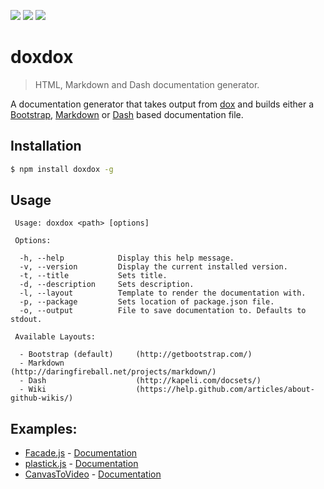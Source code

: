 [![](https://api.travis-ci.org/neogeek/doxdox.svg)](https://travis-ci.org/neogeek/doxdox)
[![](https://david-dm.org/neogeek/doxdox.svg?style=flat)](https://david-dm.org/neogeek/doxdox)
[![](http://img.shields.io/npm/v/doxdox.svg?style=flat)](https://www.npmjs.org/package/doxdox)

# doxdox

> HTML, Markdown and Dash documentation generator.

A documentation generator that takes output from [dox](https://github.com/tj/dox/) and builds either a [Bootstrap](http://getbootstrap.com/), [Markdown](http://daringfireball.net/projects/markdown/) or [Dash](http://kapeli.com/dash) based documentation file.

## Installation

```bash
$ npm install doxdox -g
```

## Usage

```
 Usage: doxdox <path> [options]

 Options:

  -h, --help			Display this help message.
  -v, --version			Display the current installed version.
  -t, --title			Sets title.
  -d, --description		Sets description.
  -l, --layout			Template to render the documentation with.
  -p, --package			Sets location of package.json file.
  -o, --output			File to save documentation to. Defaults to stdout.

 Available Layouts:

  - Bootstrap (default)		(http://getbootstrap.com/)
  - Markdown				(http://daringfireball.net/projects/markdown/)
  - Dash					(http://kapeli.com/docsets/)
  - Wiki					(https://help.github.com/articles/about-github-wikis/)
```

## Examples:

- [Facade.js](http://facadejs.com/) - [Documentation](http://docs.facadejs.com/)
- [plastick.js](https://github.com/syntaxtsb/plastick.js) - [Documentation](http://doxdox.org/syntaxtsb/plastick.js)
- [CanvasToVideo](https://github.com/neogeek/CanvasToVideo) - [Documentation](http://doxdox.org/neogeek/CanvasToVideo)
